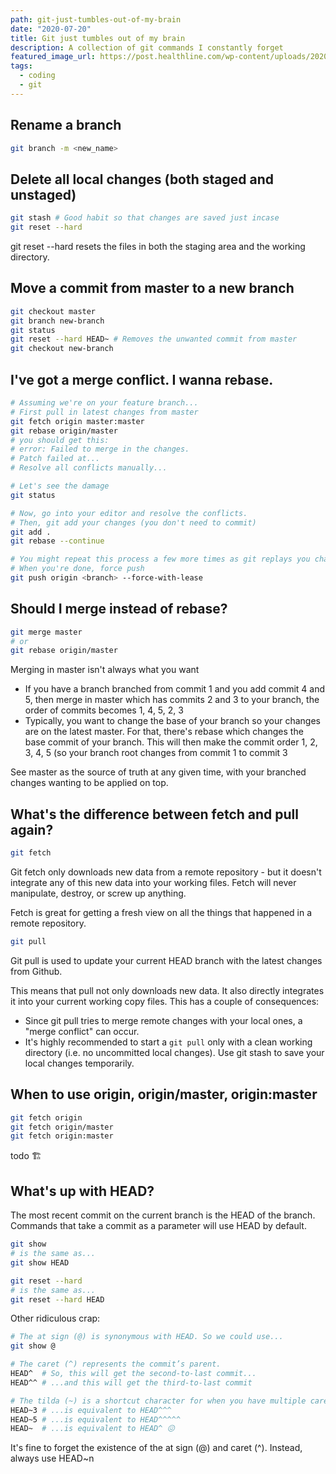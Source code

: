 ```yaml
---
path: git-just-tumbles-out-of-my-brain
date: "2020-07-20"
title: Git just tumbles out of my brain
description: A collection of git commands I constantly forget
featured_image_url: https://post.healthline.com/wp-content/uploads/2020/07/nervous2-30.jpg
tags:
  - coding
  - git
---
```

## Rename a branch

```bash
git branch -m <new_name>
```

## Delete all local changes (both staged and unstaged)

```bash
git stash # Good habit so that changes are saved just incase
git reset --hard
```

git reset --hard resets the files in both the staging area and the working directory.

## Move a commit from master to a new branch

```bash
git checkout master
git branch new-branch
git status
git reset --hard HEAD~ # Removes the unwanted commit from master
git checkout new-branch
```

## I've got a merge conflict. I wanna rebase.

```bash
# Assuming we're on your feature branch...
# First pull in latest changes from master
git fetch origin master:master
git rebase origin/master
# you should get this:
# error: Failed to merge in the changes.
# Patch failed at...
# Resolve all conflicts manually... 

# Let's see the damage
git status

# Now, go into your editor and resolve the conflicts.
# Then, git add your changes (you don't need to commit)
git add .
git rebase --continue

# You might repeat this process a few more times as git replays you changes commit-by-commit
# When you're done, force push
git push origin <branch> --force-with-lease
```

## Should I merge instead of rebase?

```bash
git merge master 
# or
git rebase origin/master
```

Merging in master isn't always what you want

* If you have a branch branched from commit 1 and you add commit 4 and 5, then merge in master which has commits 2 and 3 to your branch, the order of commits becomes 1, 4, 5, 2, 3
* Typically, you want to change the base of your branch so your changes are on the latest master. For that, there's rebase which changes the base commit of your branch. This will then make the commit order 1, 2, 3, 4, 5 (so your branch root changes from commit 1 to commit 3

See master as the source of truth at any given time, with your branched changes wanting to be applied on top.

## What's the difference between fetch and pull again?

```bash
git fetch
```

Git fetch only downloads new data from a remote repository - but it doesn't integrate any of this new data into your working files. Fetch will never manipulate, destroy, or screw up anything.

Fetch is great for getting a fresh view on all the things that happened in a remote repository.

```bash
git pull
```

Git pull is used to update your current HEAD branch with the latest changes from Github.

This means that pull not only downloads new data. It also directly integrates it into your current working copy files. This has a couple of consequences:

* Since git pull tries to merge remote changes with your local ones, a "merge conflict" can occur.
* It's highly recommended to start a `git pull` only with a clean working directory (i.e. no uncommitted local changes). Use git stash to save your local changes temporarily.

## When to use origin, origin/master, origin:master

```bash
git fetch origin
git fetch origin/master
git fetch origin:master
```

todo 🏗

## What's up with HEAD?

The most recent commit on the current branch is the HEAD of the branch. Commands that take a commit as a parameter will use HEAD by default.

```bash
git show
# is the same as...
git show HEAD

git reset --hard
# is the same as...
git reset --hard HEAD
```

Other ridiculous crap:

```bash
# The at sign (@) is synonymous with HEAD. So we could use...
git show @ 

# The caret (^) represents the commit’s parent.
HEAD^  # So, this will get the second-to-last commit...
HEAD^^ # ...and this will get the third-to-last commit

# The tilda (~) is a shortcut character for when you have multiple carets (^) in a row.
HEAD~3 # ...is equivalent to HEAD^^^
HEAD~5 # ...is equivalent to HEAD^^^^^
HEAD~  # ...is equivalent to HEAD^ 😖
```

It's fine to forget the existence of the at sign (@) and caret (^). Instead, always use HEAD~n